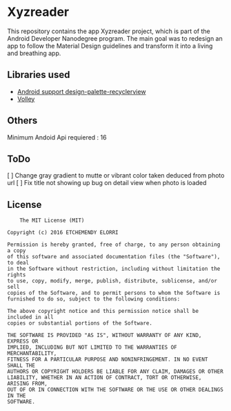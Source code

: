 # Xyzreader

This repository contains the app Xyzreader project, which is part of the Android Developer Nanodegree program.
The main goal was to redesign an app to follow the Material Design guidelines and transform it into a living and breathing app.

## Libraries used

* [Android support design-palette-recyclerview](http://developer.android.com/tools/support-library/index.html)
* [Volley](https://github.com/mcxiaoke/android-volley)

## Others

Minimum Andoid Api requiered : 16

## ToDo

[ ] Change gray gradient to mutte or vibrant color taken deduced from photo url
[ ] Fix title not showing up bug on detail view when photo is loaded
	
	
## License
	
		The MIT License (MIT)

	Copyright (c) 2016 ETCHEMENDY ELORRI

	Permission is hereby granted, free of charge, to any person obtaining a copy
	of this software and associated documentation files (the "Software"), to deal
	in the Software without restriction, including without limitation the rights
	to use, copy, modify, merge, publish, distribute, sublicense, and/or sell
	copies of the Software, and to permit persons to whom the Software is
	furnished to do so, subject to the following conditions:

	The above copyright notice and this permission notice shall be included in all
	copies or substantial portions of the Software.

	THE SOFTWARE IS PROVIDED "AS IS", WITHOUT WARRANTY OF ANY KIND, EXPRESS OR
	IMPLIED, INCLUDING BUT NOT LIMITED TO THE WARRANTIES OF MERCHANTABILITY,
	FITNESS FOR A PARTICULAR PURPOSE AND NONINFRINGEMENT. IN NO EVENT SHALL THE
	AUTHORS OR COPYRIGHT HOLDERS BE LIABLE FOR ANY CLAIM, DAMAGES OR OTHER
	LIABILITY, WHETHER IN AN ACTION OF CONTRACT, TORT OR OTHERWISE, ARISING FROM,
	OUT OF OR IN CONNECTION WITH THE SOFTWARE OR THE USE OR OTHER DEALINGS IN THE
	SOFTWARE.
